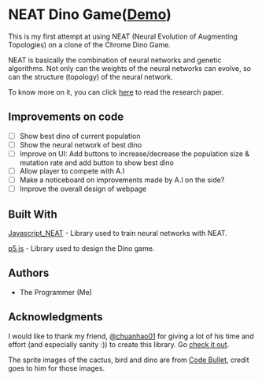 # NEAT Dino Game([Demo](https://david-the-programmer.github.io/DinoGame_NEAT_JS/))
This is my first attempt at using NEAT (Neural Evolution of Augmenting Topologies) on a clone of the Chrome Dino Game.

NEAT is basically the combination of neural networks and genetic algorithms. Not only can the weights of the neural networks can evolve, so can the structure (topology) of the neural network.

To know more on it, you can click [here](http://nn.cs.utexas.edu/downloads/papers/stanley.ec02.pdf) to read the research paper.

## Improvements on code
- [ ] Show best dino of current population
- [ ] Show the neural network of best dino
- [ ] Improve on UI: Add buttons to increase/decrease the population size & mutation rate and add button to show best dino
- [ ] Allow player to compete with A.I
- [ ] Make a noticeboard on improvements made by A.I on the side?
- [ ] Improve the overall design of webpage

## Built With
[Javascript_NEAT](https://github.com/chuanhao01/Javascript_NEAT) - Library used to train neural networks with NEAT.

[p5.js](https://p5js.org/) - Library used to design the Dino game.

## Authors
* The Programmer (Me)

## Acknowledgments
I would like to thank my friend, [@chuanhao01](https://github.com/chuanhao01) for giving a lot of his time and effort (and especially sanity :)) to create this library.
Go [check it out](https://github.com/chuanhao01/Javascript_NEAT).

The sprite images of the cactus, bird and dino are from [Code Bullet](https://www.youtube.com/channel/UC0e3QhIYukixgh5VVpKHH9Q), credit goes to him for those images.